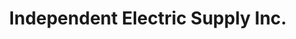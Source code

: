 ---
title: "Independent Electric Supply Inc."
url: /scarborough/independent-electric-supply-inc/
shop: doityourself
---